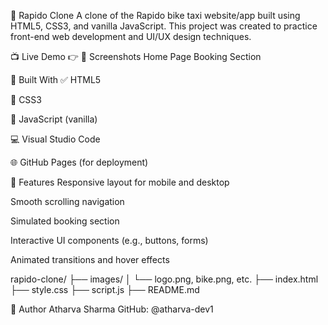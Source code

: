 🛵 Rapido Clone
A clone of the Rapido bike taxi website/app built using HTML5, CSS3, and vanilla JavaScript. This project was created to practice front-end web development and UI/UX design techniques.

📺 Live Demo
👉 
📸 Screenshots
Home Page	Booking Section

🧱 Built With
✅ HTML5

🎨 CSS3

🧠 JavaScript (vanilla)

💻 Visual Studio Code

🌐 GitHub Pages (for deployment)


🎯 Features
Responsive layout for mobile and desktop

Smooth scrolling navigation

Simulated booking section

Interactive UI components (e.g., buttons, forms)

Animated transitions and hover effects


rapido-clone/
├── images/
│   └── logo.png, bike.png, etc.
├── index.html
├── style.css
├── script.js
├── README.md

👤 Author
Atharva Sharma
GitHub: @atharva-dev1
